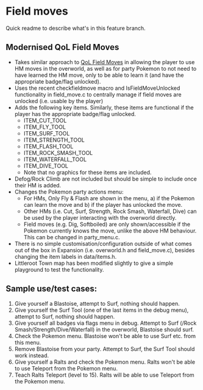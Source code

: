 # Field moves
Quick readme to describe what's in this feature branch.

## Modernised QoL Field Moves
- Takes similar approach to [QoL Field Moves](https://github.com/PokemonSanFran/pokeemerald/wiki/QoL-Field-Moves) in allowing the player to use HM moves in the overworld, as well as for party Pokemon to not need to have learned the HM move, only to be able to learn it (and have the appropriate badge/flag unlocked).
- Uses the recent checkfieldmove macro and IsFieldMoveUnlocked functionality in field_move.c to centrally manage if field moves are unlocked (i.e. usable by the player)
- Adds the following key items. Similarly, these items are functional if the player has the appropriate badge/flag unlocked.
  - ITEM_CUT_TOOL
  - ITEM_FLY_TOOL
  - ITEM_SURF_TOOL
  - ITEM_STRENGTH_TOOL
  - ITEM_FLASH_TOOL
  - ITEM_ROCK_SMASH_TOOL
  - ITEM_WATERFALL_TOOL
  - ITEM_DIVE_TOOL
  - Note that no graphics for these items are included.
- Defog/Rock Climb are not included but should be simple to include once their HM is added.
- Changes the Pokemon party actions menu:
  - For HMs, Only Fly & Flash are shown in the menu, a) if the Pokemon can learn the move and b) if the player has unlocked the move.
  - Other HMs (i.e. Cut, Surf, Strength, Rock Smash, Waterfall, Dive) can be used by the player interacting with the overworld directly.
  - Field moves (e.g. Dig, Softboiled) are only shown/accessible if the Pokemon currently knows the move, unlike the above HM behaviour. This can be changed in party_menu.c.
- There is no simple customisation/configuration outside of what comes out of the box in Expansion (i.e. overworld.h and field_move.c), besides changing the item labels in data/items.h.
- Littleroot Town map has been modified slightly to give a simple playground to test the functionality.

## Sample use/test cases:
1. Give yourself a Blastoise, attempt to Surf, nothing should happen.
2. Give yourself the Surf Tool (one of the last items in the debug menu), attempt to Surf, nothing should happen.
3. Give yourself all badges via flags menu in debug. Attempt to Surf (/Rock Smash/Strength/Dive/Waterfall) in the overworld, Blastoise should surf.
4. Check the Pokemon menu. Blastoise won't be able to use Surf etc. from this menu.
5. Remove Blastoise from your party. Attempt to Surf, the Surf Tool should work instead.
6. Give yourself a Ralts and check the Pokemon menu. Ralts won't be able to use Teleport from the Pokemon menu.
7. Teach Ralts Teleport (level to 15). Ralts will be able to use Teleport from the Pokemon menu.
